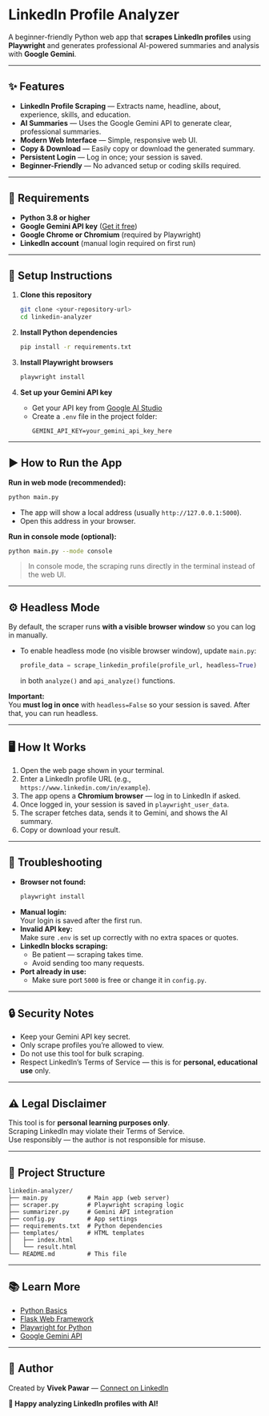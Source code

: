 # LinkedIn Profile Analyzer

A beginner-friendly Python web app that **scrapes LinkedIn profiles** using **Playwright** and generates professional AI-powered summaries and analysis with **Google Gemini**.

---

## ✨ Features

- **LinkedIn Profile Scraping** — Extracts name, headline, about, experience, skills, and education.
- **AI Summaries** — Uses the Google Gemini API to generate clear, professional summaries.
- **Modern Web Interface** — Simple, responsive web UI.
- **Copy & Download** — Easily copy or download the generated summary.
- **Persistent Login** — Log in once; your session is saved.
- **Beginner-Friendly** — No advanced setup or coding skills required.

---

## 📝 Requirements

- **Python 3.8 or higher**
- **Google Gemini API key** ([Get it free](https://aistudio.google.com/app/apikey))
- **Google Chrome or Chromium** (required by Playwright)
- **LinkedIn account** (manual login required on first run)

---

## 🚀 Setup Instructions

1. **Clone this repository**
   ```bash
   git clone <your-repository-url>
   cd linkedin-analyzer
   ```

2. **Install Python dependencies**
   ```bash
   pip install -r requirements.txt
   ```

3. **Install Playwright browsers**
   ```bash
   playwright install
   ```

4. **Set up your Gemini API key**

   - Get your API key from [Google AI Studio](https://aistudio.google.com/app/apikey)
   - Create a `.env` file in the project folder:
     ```env
     GEMINI_API_KEY=your_gemini_api_key_here
     ```

---

## ▶️ How to Run the App

**Run in web mode (recommended):**
```bash
python main.py
```
- The app will show a local address (usually `http://127.0.0.1:5000`).
- Open this address in your browser.

**Run in console mode (optional):**
```bash
python main.py --mode console
```
> In console mode, the scraping runs directly in the terminal instead of the web UI.

---

## ⚙️ Headless Mode

By default, the scraper runs **with a visible browser window** so you can log in manually.

- To enable headless mode (no visible browser window), update `main.py`:
  ```python
  profile_data = scrape_linkedin_profile(profile_url, headless=True)
  ```
  in both `analyze()` and `api_analyze()` functions.

**Important:**  
You **must log in once** with `headless=False` so your session is saved. After that, you can run headless.

---

## 🖥️ How It Works

1. Open the web page shown in your terminal.
2. Enter a LinkedIn profile URL (e.g., `https://www.linkedin.com/in/example`).
3. The app opens a **Chromium browser** — log in to LinkedIn if asked.
4. Once logged in, your session is saved in `playwright_user_data`.
5. The scraper fetches data, sends it to Gemini, and shows the AI summary.
6. Copy or download your result.

---

## 🐞 Troubleshooting

- **Browser not found:**  
  ```bash
  playwright install
  ```
- **Manual login:**  
  Your login is saved after the first run.
- **Invalid API key:**  
  Make sure `.env` is set up correctly with no extra spaces or quotes.
- **LinkedIn blocks scraping:**  
  - Be patient — scraping takes time.
  - Avoid sending too many requests.
- **Port already in use:**  
  - Make sure port `5000` is free or change it in `config.py`.

---

## 🔒 Security Notes

- Keep your Gemini API key secret.
- Only scrape profiles you’re allowed to view.
- Do not use this tool for bulk scraping.
- Respect LinkedIn’s Terms of Service — this is for **personal, educational use** only.

---

## ⚠️ Legal Disclaimer

This tool is for **personal learning purposes only**.  
Scraping LinkedIn may violate their Terms of Service.  
Use responsibly — the author is not responsible for misuse.

---

## 📁 Project Structure

```
linkedin-analyzer/
├── main.py           # Main app (web server)
├── scraper.py        # Playwright scraping logic
├── summarizer.py     # Gemini API integration
├── config.py         # App settings
├── requirements.txt  # Python dependencies
├── templates/        # HTML templates
│   ├── index.html
│   └── result.html
└── README.md         # This file
```

---

## 📚 Learn More

- [Python Basics](https://www.learnpython.org/)
- [Flask Web Framework](https://flask.palletsprojects.com/)
- [Playwright for Python](https://playwright.dev/python/)
- [Google Gemini API](https://aistudio.google.com/app/apikey)

---

## 👤 Author

Created by **Vivek Pawar** — [Connect on LinkedIn](https://www.linkedin.com/in/vivekpawar-ved/)

**🚀 Happy analyzing LinkedIn profiles with AI!**
